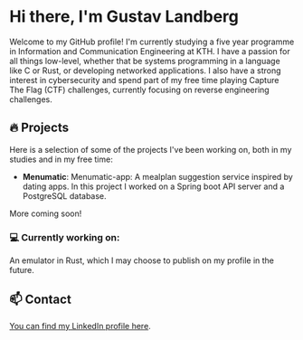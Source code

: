 # Hi there, I'm Gustav Landberg

Welcome to my GitHub profile! 
I'm currently studying a five year programme in Information and Communication Engineering at KTH.
I have a passion for all things low-level, whether that be systems programming in a language like C or Rust, or developing networked applications.
I also have a strong interest in cybersecurity and spend part of my free time playing Capture The Flag (CTF) challenges, currently focusing on reverse engineering challenges.
## 🔥 Projects
Here is a selection of some of the projects I've been working on, both in my studies and in my free time:

- **Menumatic**: Menumatic-app: A mealplan suggestion service inspired by dating apps. In this project I worked on a Spring boot API server and a PostgreSQL database.

More coming soon!

### 💻 Currently working on:
An emulator in Rust, which I may choose to publish on my profile in the future.
## 📫 Contact
[You can find my LinkedIn profile here](https://www.linkedin.com/in/gustav-landberg-615a31182).
